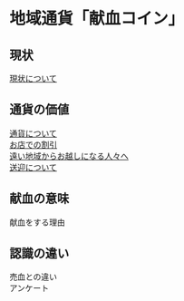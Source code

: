 # 地域通貨「献血コイン」

## 現状
[現状について](https://westv35.github.io/kenketu/genzyou)

## 通貨の価値
[通貨について](https://westv35.github.io/kenketu/)<br>
[お店での割引](https://westv35.github.io/kenketu//omise_waribiki)<br>
[遠い地域からお越しになる人々へ](https://westv35.github.io/kenketu/courtesy%20bus)<br>
[送迎について](https://westv35.github.io/kenketu/Bus_driver)<br>

## 献血の意味
献血をする理由

##  認識の違い
売血との違い<br>
アンケート<br>
